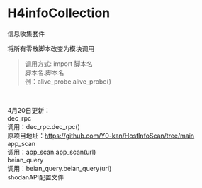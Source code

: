 # H4infoCollection
 信息收集套件

将所有零散脚本改变为模块调用

>调用方式: import 脚本名 </br>
> 脚本名.脚本名 </br>
> 例：alive_probe.alive_probe()
</br>


4月20日更新：</br>
dec_rpc</br>
调用：dec_rpc.dec_rpc()
</br>
原项目地址：https://github.com/Y0-kan/HostInfoScan/tree/main
</br>
app_scan </br>
调用：app_scan.app_scan(url)</br>
beian_query </br>
调用：beian_query.beian_query(url)</br>
shodanAPI配置文件</br>
